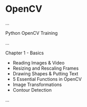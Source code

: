 # OpenCV

...

Python OpenCV Training

...

Chapter 1 - Basics

- Reading Images & Video
- Resizing and Rescaling Frames
- Drawing Shapes & Putting Text
- 5 Essential Functions in OpenCV
- Image Transformations
- Contour Detection

...
